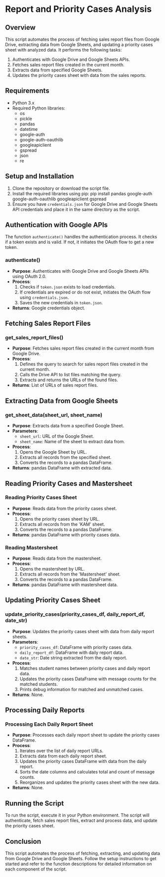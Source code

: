 # Report and Priority Cases Analysis

## Overview

This script automates the process of fetching sales report files from Google Drive, extracting data from Google Sheets, and updating a priority cases sheet with analyzed data. It performs the following tasks:
1. Authenticates with Google Drive and Google Sheets APIs.
2. Fetches sales report files created in the current month.
3. Extracts data from specified Google Sheets.
4. Updates the priority cases sheet with data from the sales reports.

## Requirements

- Python 3.x
- Required Python libraries:
  - os
  - pickle
  - pandas
  - datetime
  - google-auth
  - google-auth-oauthlib
  - googleapiclient
  - gspread
  - json
  - re

## Setup and Installation

1. Clone the repository or download the script file.
2. Install the required libraries using pip:
   pip install pandas google-auth google-auth-oauthlib googleapiclient gspread
3. Ensure you have `credentials.json` for Google Drive and Google Sheets API credentials and place it in the same directory as the script.

## Authentication with Google APIs

The function `authenticate()` handles the authentication process. It checks if a token exists and is valid. If not, it initiates the OAuth flow to get a new token.

### authenticate()
- **Purpose**: Authenticates with Google Drive and Google Sheets APIs using OAuth 2.0.
- **Process**:
  1. Checks if `token.json` exists to load credentials.
  2. If credentials are expired or do not exist, initiates the OAuth flow using `credentials.json`.
  3. Saves the new credentials in `token.json`.
- **Returns**: Google credentials object.

## Fetching Sales Report Files

### get_sales_report_files()
- **Purpose**: Fetches sales report files created in the current month from Google Drive.
- **Process**:
  1. Defines the query to search for sales report files created in the current month.
  2. Calls the Drive API to list files matching the query.
  3. Extracts and returns the URLs of the found files.
- **Returns**: List of URLs of sales report files.

## Extracting Data from Google Sheets

### get_sheet_data(sheet_url, sheet_name)
- **Purpose**: Extracts data from a specified Google Sheet.
- **Parameters**:
  - `sheet_url`: URL of the Google Sheet.
  - `sheet_name`: Name of the sheet to extract data from.
- **Process**:
  1. Opens the Google Sheet by URL.
  2. Extracts all records from the specified sheet.
  3. Converts the records to a pandas DataFrame.
- **Returns**: pandas DataFrame with extracted data.

## Reading Priority Cases and Mastersheet

### Reading Priority Cases Sheet
- **Purpose**: Reads data from the priority cases sheet.
- **Process**:
  1. Opens the priority cases sheet by URL.
  2. Extracts all records from the 'KAM' sheet.
  3. Converts the records to a pandas DataFrame.
- **Returns**: pandas DataFrame with priority cases data.

### Reading Mastersheet
- **Purpose**: Reads data from the mastersheet.
- **Process**:
  1. Opens the mastersheet by URL.
  2. Extracts all records from the 'Mastersheet' sheet.
  3. Converts the records to a pandas DataFrame.
- **Returns**: pandas DataFrame with mastersheet data.

## Updating Priority Cases Sheet

### update_priority_cases(priority_cases_df, daily_report_df, date_str)
- **Purpose**: Updates the priority cases sheet with data from daily report sheets.
- **Parameters**:
  - `priority_cases_df`: DataFrame with priority cases data.
  - `daily_report_df`: DataFrame with daily report data.
  - `date_str`: Date string extracted from the daily report.
- **Process**:
  1. Matches student names between priority cases and daily report data.
  2. Updates the priority cases DataFrame with message counts for the matched students.
  3. Prints debug information for matched and unmatched cases.
- **Returns**: None.

## Processing Daily Reports

### Processing Each Daily Report Sheet
- **Purpose**: Processes each daily report sheet to update the priority cases DataFrame.
- **Process**:
  1. Iterates over the list of daily report URLs.
  2. Extracts data from each daily report sheet.
  3. Updates the priority cases DataFrame with data from the daily report.
  4. Sorts the date columns and calculates total and count of message counts.
  5. Reorganizes and updates the priority cases sheet with the new data.
- **Returns**: None.

## Running the Script

To run the script, execute it in your Python environment. The script will authenticate, fetch sales report files, extract and process data, and update the priority cases sheet.

## Conclusion

This script automates the process of fetching, extracting, and updating data from Google Drive and Google Sheets. Follow the setup instructions to get started and refer to the function descriptions for detailed information on each component of the script.
